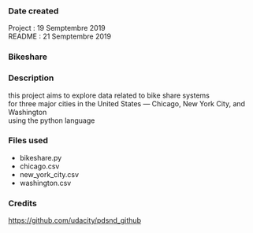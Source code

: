 ### Date created
Project : 19 Semptembre 2019  
README  : 21 Semptembre 2019  

### Bikeshare

### Description
this project aims to explore data related to bike share systems  
for three major cities in the United States — Chicago, New York City, and Washington  
using the python language

### Files used
- bikeshare.py  
- chicago.csv  
- new_york_city.csv  
- washington.csv

### Credits
https://github.com/udacity/pdsnd_github  

